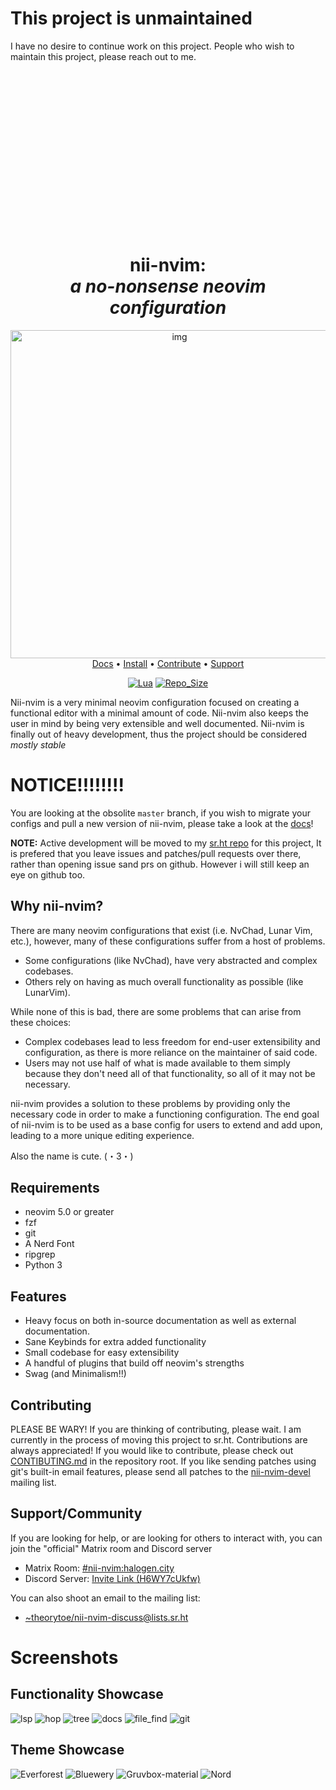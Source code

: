 <h1>This project is unmaintained</h1>
I have no desire to continue work on this project.
People who wish to maintain this project, please reach out to me.

<br><br><br><br><br><br><br><br><br><br><br><br><br><br><br>
<h1 align="center"> nii-nvim:<br><i>a no-nonsense neovim configuration</i></h1>
<div align="center">

 <img src="https://raw.githubusercontent.com/Theory-of-Everything/imagehost/main/nii-nvim/scrot_logo_1.png" alt="img" width="525px">

</div>

<div align="center">
  <a href="https://docs.theoryware.net/nii-nvim/migration-branch/">Docs</a>
  <span> • </span>
  <a href="https://github.com/Theory-of-Everything/nii-nvim/wiki/Installation">Install</a>
  <span> • </span>
  <a href="https://git.sr.ht/~theorytoe/nii-nvim/tree/master/item/README.md">Contribute</a>
 <span> • </span>
  <a href="https://github.com/Theory-of-Everything/nii-nvim/blob/master/README.md#supportcommunity">Support</a>
  <p></p>
</div>

<div align="center">
  
[![Lua](https://img.shields.io/badge/Made%20With-Lua-2C2D72?style=for-the-badge&logo=lua&logoColor=white)]()
[![Repo_Size](https://img.shields.io/github/languages/code-size/theory-of-everything/nii-nvim?color=orange&label=Repo%20Size&style=for-the-badge)]()
<!-- [![Pull_Requests](https://img.shields.io/github/issues-pr/theory-of-everything/nii-nvim?style=for-the-badge)]() -->
<!-- [![Issues](https://img.shields.io/github/issues/theory-of-everything/nii-nvim?color=red&style=for-the-badge)]() -->
  
</div>

Nii-nvim is a very minimal neovim configuration focused on creating a functional editor with a minimal amount of code. Nii-nvim also keeps the user in mind by being very extensible and well documented.
Nii-nvim is finally out of heavy development, thus the project should be considered *mostly stable*

# NOTICE!!!!!!!!

You are looking at the obsolite `master` branch, if you wish to migrate your configs and pull a new version of nii-nvim,
please take a look at the [docs](https://docs.theoryware.net/nii-nvim/migration-branch/)!

**NOTE:** Active development will be moved to my [sr.ht repo](https://git.sr.ht/~theorytoe/nii-nvim) for this project, It is prefered that you leave issues and patches/pull requests over there, rather than opening issue sand prs on github. However i will still keep an eye on github too.



## Why nii-nvim?
There are many neovim configurations that exist (i.e. NvChad, Lunar Vim, etc.), however, many of these configurations suffer from a host of problems.
 - Some configurations (like NvChad), have very abstracted and complex codebases.
 - Others rely on having as much overall functionality as possible (like LunarVim).

While none of this is bad, there are some problems that can arise from these choices:
 - Complex codebases lead to less freedom for end-user extensibility and configuration, as there is more reliance on the maintainer of said code.
 - Users may not use half of what is made available to them simply because they don't need all of that functionality, so all of it may not be necessary.

nii-nvim provides a solution to these problems by providing only the necessary code in order to make a functioning configuration.
The end goal of nii-nvim is to be used as a base config for users to extend and add upon, leading to a more unique editing experience.

Also the name is cute. 	(・3・)

## Requirements
- neovim 5.0 or greater
- fzf
- git
- A Nerd Font
- ripgrep
- Python 3

## Features
- Heavy focus on both in-source documentation as well as external documentation.
- Sane Keybinds for extra added functionality
- Small codebase for easy extensibility
- A handful of plugins that build off neovim's strengths
- Swag (and Minimalism!!)

## Contributing

PLEASE BE WARY! If you are thinking of contributing, please wait. I am currently in the process of moving this project to sr.ht.
Contributions are always appreciated! If you would like to contribute, please check out [CONTIBUTING.md](./CONTRIBUTING.md) in the repository root.
If you like sending patches using git's built-in email features, please send all patches to the [nii-nvim-devel](mailto:~theorytoe/nii-nvim-devel@lists.sr.ht) mailing list.

## Support/Community
If you are looking for help, or are looking for others to interact with, you can join the "official" Matrix room and Discord server
 - Matrix Room: [#nii-nvim:halogen.city](https://matrix.to/#/#nii-nvim:halogen.city)
 - Discord Server: [Invite Link (H6WY7cUkfw)](https://discord.gg/H6WY7cUkfw)

You can also shoot an email to the mailing list:
 - [~theorytoe/nii-nvim-discuss@lists.sr.ht](https://lists.sr.ht/~theorytoe/nii-nvim-discuss)

# Screenshots
## Functionality Showcase
![lsp](https://raw.githubusercontent.com/Theory-of-Everything/imagehost/main/nii-nvim/feat_completion.png)
![hop](https://raw.githubusercontent.com/Theory-of-Everything/imagehost/main/nii-nvim/feat_hop.png)
![tree](https://raw.githubusercontent.com/Theory-of-Everything/imagehost/main/nii-nvim/feat_tree.png)
![docs](https://raw.githubusercontent.com/Theory-of-Everything/imagehost/main/nii-nvim/helpdoc.png)
![file_find](https://raw.githubusercontent.com/Theory-of-Everything/imagehost/main/nii-nvim/telescope_0.png)
![git](https://raw.githubusercontent.com/Theory-of-Everything/imagehost/main/nii-nvim/telescope_1.png)

## Theme Showcase
![Everforest](https://raw.githubusercontent.com/Theory-of-Everything/imagehost/main/nii-nvim/scrot_everforest.png)
![Bluewery](https://raw.githubusercontent.com/Theory-of-Everything/imagehost/main/nii-nvim/scrot_bluewery.png)
![Gruvbox-material](https://raw.githubusercontent.com/Theory-of-Everything/imagehost/main/nii-nvim/scrot_gruvboxmaterial.png)
![Nord](https://raw.githubusercontent.com/Theory-of-Everything/imagehost/main/nii-nvim/scrot_nord.png)
